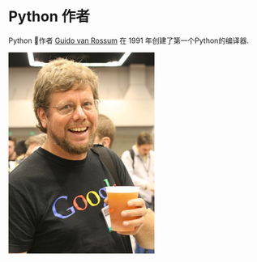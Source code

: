 <!SLIDE >
# Python 作者

Python 作者 [Guido van Rossum](https://en.wikipedia.org/wiki/Guido_van_Rossum) 在 1991 年创建了第一个Python的编译器.

![Alt text](../_images/introduction/Guido.png)